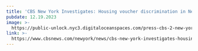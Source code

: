 ```yaml
---
title: 'CBS New York Investigates: Housing voucher discrimination in New York City'
pubdate: 12.19.2023
image: >-
  https://public-unlock.nyc3.digitaloceanspaces.com/press-cbs-2-new-york-logo.png
link: >-
  https://www.cbsnews.com/newyork/news/cbs-new-york-investigates-housing-voucher-discrimination-in-new-york-city/
---
```


